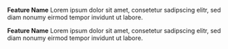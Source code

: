 **Feature Name**
Lorem ipsum dolor sit amet, consetetur sadipscing elitr, sed diam nonumy eirmod tempor invidunt ut labore.

**Feature Name**
Lorem ipsum dolor sit amet, consetetur sadipscing elitr, sed diam nonumy eirmod tempor invidunt ut labore.
